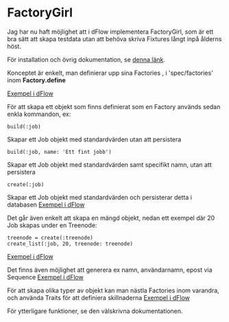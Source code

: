 # FactoryGirl

Jag har nu haft möjlighet att i dFlow implementera FactoryGirl, som är ett bra sätt att skapa testdata utan att behöva skriva Fixtures långt inpå ålderns höst.

För installation och övrig dokumentation, se [denna länk](http://www.rubydoc.info/gems/factory_girl/file/GETTING_STARTED.md).

Konceptet är enkelt, man definierar upp sina Factories , i 'spec/factories' inom **Factory.define**

[Exempel i dFlow](https://github.com/ub-digit/dFlow/tree/master/spec/factories)

För att skapa ett objekt som finns definierat som en Factory används sedan enkla kommandon, ex:

    build(:job) 
Skapar ett Job objekt med standardvärden utan att persistera

    build(:job, name: 'Ett fint jobb') 
Skapar ett Job objekt med standardvärden samt specifikt namn, utan att persistera

    create(:job) 
Skapar ett Job objekt med standardvärden och persisterar detta i databasen
[Exempel i dFlow](https://github.com/ub-digit/dFlow/blob/master/spec/models/job_spec.rb#L73)


Det går även enkelt att skapa en mängd objekt, nedan ett exempel där 20 Job skapas under en Treenode:

    treenode = create(:treenode)
    create_list(:job, 20, treenode: treenode)

[Exempel i dFlow](https://github.com/ub-digit/dFlow/blob/master/spec/controllers/api/treenodes_controller_spec.rb#L120-121)

Det finns även möjlighet att generera ex namn, användarnamn, epost via Sequence
[Exempel i dFlow](https://github.com/ub-digit/dFlow/blob/master/spec/factories/users.rb#L1-14)

För att skapa olika typer av objekt kan man nästla Factories inom varandra, och använda Traits för att definiera skillnaderna
[Exempel i dFlow](https://github.com/ub-digit/dFlow/blob/master/spec/factories/users.rb#L16-L37)

För ytterligare funktioner, se den välskrivna dokumentationen.